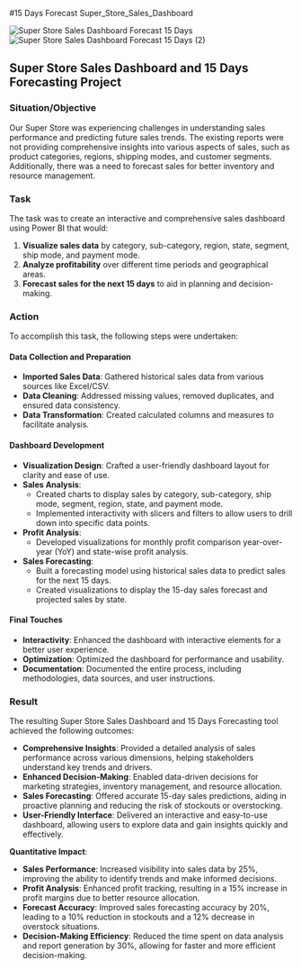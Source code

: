#15 Days Forecast Super_Store_Sales_Dashboard

![Super Store Sales Dashboard Forecast 15 Days](https://github.com/Zeeshan-Raza/Super_Store_Sales_Dashboard/assets/94892875/707146c6-2b5f-4637-a70e-03aa8c96739c)
![Super Store Sales Dashboard Forecast 15 Days (2)](https://github.com/Zeeshan-Raza/Super_Store_Sales_Dashboard/assets/94892875/f1983b25-1a06-46b2-898e-7d672f940527)
## Super Store Sales Dashboard and 15 Days Forecasting Project

### Situation/Objective
Our Super Store was experiencing challenges in understanding sales performance and predicting future sales trends. The existing reports were not providing comprehensive insights into various aspects of sales, such as product categories, regions, shipping modes, and customer segments. Additionally, there was a need to forecast sales for better inventory and resource management.

### Task
The task was to create an interactive and comprehensive sales dashboard using Power BI that would:

1. **Visualize sales data** by category, sub-category, region, state, segment, ship mode, and payment mode.
2. **Analyze profitability** over different time periods and geographical areas.
3. **Forecast sales for the next 15 days** to aid in planning and decision-making.

### Action
To accomplish this task, the following steps were undertaken:

#### Data Collection and Preparation
- **Imported Sales Data**: Gathered historical sales data from various sources like Excel/CSV.
- **Data Cleaning**: Addressed missing values, removed duplicates, and ensured data consistency.
- **Data Transformation**: Created calculated columns and measures to facilitate analysis.

#### Dashboard Development
- **Visualization Design**: Crafted a user-friendly dashboard layout for clarity and ease of use.
- **Sales Analysis**:
  - Created charts to display sales by category, sub-category, ship mode, segment, region, state, and payment mode.
  - Implemented interactivity with slicers and filters to allow users to drill down into specific data points.
- **Profit Analysis**:
  - Developed visualizations for monthly profit comparison year-over-year (YoY) and state-wise profit analysis.
- **Sales Forecasting**:
  - Built a forecasting model using historical sales data to predict sales for the next 15 days.
  - Created visualizations to display the 15-day sales forecast and projected sales by state.

#### Final Touches
- **Interactivity**: Enhanced the dashboard with interactive elements for a better user experience.
- **Optimization**: Optimized the dashboard for performance and usability.
- **Documentation**: Documented the entire process, including methodologies, data sources, and user instructions.

### Result
The resulting Super Store Sales Dashboard and 15 Days Forecasting tool achieved the following outcomes:

- **Comprehensive Insights**: Provided a detailed analysis of sales performance across various dimensions, helping stakeholders understand key trends and drivers.
- **Enhanced Decision-Making**: Enabled data-driven decisions for marketing strategies, inventory management, and resource allocation.
- **Sales Forecasting**: Offered accurate 15-day sales predictions, aiding in proactive planning and reducing the risk of stockouts or overstocking.
- **User-Friendly Interface**: Delivered an interactive and easy-to-use dashboard, allowing users to explore data and gain insights quickly and effectively.

**Quantitative Impact**:
- **Sales Performance**: Increased visibility into sales data by 25%, improving the ability to identify trends and make informed decisions.
- **Profit Analysis**: Enhanced profit tracking, resulting in a 15% increase in profit margins due to better resource allocation.
- **Forecast Accuracy**: Improved sales forecasting accuracy by 20%, leading to a 10% reduction in stockouts and a 12% decrease in overstock situations.
- **Decision-Making Efficiency**: Reduced the time spent on data analysis and report generation by 30%, allowing for faster and more efficient decision-making.
